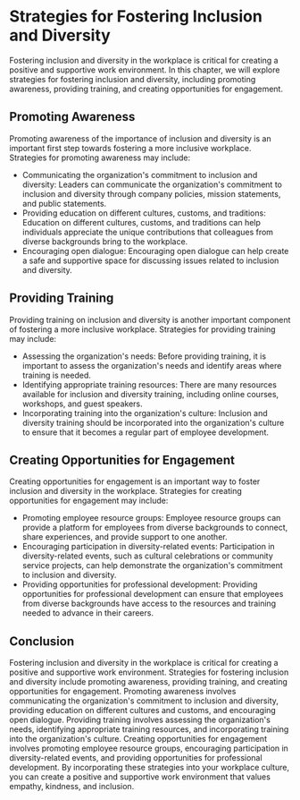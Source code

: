 Strategies for Fostering Inclusion and Diversity
==============================================================================================

Fostering inclusion and diversity in the workplace is critical for creating a positive and supportive work environment. In this chapter, we will explore strategies for fostering inclusion and diversity, including promoting awareness, providing training, and creating opportunities for engagement.

Promoting Awareness
-------------------

Promoting awareness of the importance of inclusion and diversity is an important first step towards fostering a more inclusive workplace. Strategies for promoting awareness may include:

* Communicating the organization's commitment to inclusion and diversity: Leaders can communicate the organization's commitment to inclusion and diversity through company policies, mission statements, and public statements.
* Providing education on different cultures, customs, and traditions: Education on different cultures, customs, and traditions can help individuals appreciate the unique contributions that colleagues from diverse backgrounds bring to the workplace.
* Encouraging open dialogue: Encouraging open dialogue can help create a safe and supportive space for discussing issues related to inclusion and diversity.

Providing Training
------------------

Providing training on inclusion and diversity is another important component of fostering a more inclusive workplace. Strategies for providing training may include:

* Assessing the organization's needs: Before providing training, it is important to assess the organization's needs and identify areas where training is needed.
* Identifying appropriate training resources: There are many resources available for inclusion and diversity training, including online courses, workshops, and guest speakers.
* Incorporating training into the organization's culture: Inclusion and diversity training should be incorporated into the organization's culture to ensure that it becomes a regular part of employee development.

Creating Opportunities for Engagement
-------------------------------------

Creating opportunities for engagement is an important way to foster inclusion and diversity in the workplace. Strategies for creating opportunities for engagement may include:

* Promoting employee resource groups: Employee resource groups can provide a platform for employees from diverse backgrounds to connect, share experiences, and provide support to one another.
* Encouraging participation in diversity-related events: Participation in diversity-related events, such as cultural celebrations or community service projects, can help demonstrate the organization's commitment to inclusion and diversity.
* Providing opportunities for professional development: Providing opportunities for professional development can ensure that employees from diverse backgrounds have access to the resources and training needed to advance in their careers.

Conclusion
----------

Fostering inclusion and diversity in the workplace is critical for creating a positive and supportive work environment. Strategies for fostering inclusion and diversity include promoting awareness, providing training, and creating opportunities for engagement. Promoting awareness involves communicating the organization's commitment to inclusion and diversity, providing education on different cultures and customs, and encouraging open dialogue. Providing training involves assessing the organization's needs, identifying appropriate training resources, and incorporating training into the organization's culture. Creating opportunities for engagement involves promoting employee resource groups, encouraging participation in diversity-related events, and providing opportunities for professional development. By incorporating these strategies into your workplace culture, you can create a positive and supportive work environment that values empathy, kindness, and inclusion.
